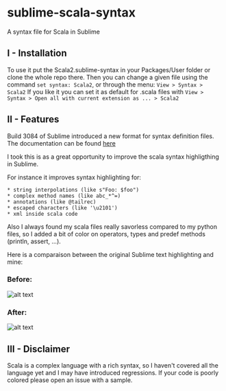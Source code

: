 # sublime-scala-syntax

A syntax file for Scala in Sublime

## I - Installation

To use it put the Scala2.sublime-syntax in your Packages/User folder or clone the whole repo there.
Then you can change a given file using the command `set syntax: Scala2`, or through the menu: `View > Syntax > Scala2`
If you like it you can set it as default for .scala files with `View > Syntax > Open all with current extension as ... > Scala2`

## II - Features

Build 3084 of Sublime introduced a new format for syntax definition files.
The documentation can be found [here](http://www.sublimetext.com/docs/3/syntax.html)

I took this is as a great opportunity to improve the scala syntax highligthing in Sublime.

For instance it improves syntax highlighting for:

    * string interpolations (like s"Foo: $foo")
    * complex method names (like abc_*^=)
    * annotations (like @tailrec)
    * escaped characters (like '\u2101')
    * xml inside scala code

Also I always found my scala files really savorless compared to my python files, so I added a bit of color on operators, types and predef methods (println, assert, ...).

Here is a comparaison between the original Sublime text highlighting and mine:
### Before:
![alt text][before]

[before]: https://raw.githubusercontent.com/gwenzek/scala-sublime-syntax/master/before.png "Logo Title Text 2"

### After:
![alt text][after]

[after]: https://raw.githubusercontent.com/gwenzek/scala-sublime-syntax/master/after.png "Logo Title Text 2"

## III - Disclaimer

Scala is a complex language with a rich syntax, so I haven't covered all the language yet and I may have introduced regressions.
If your code is poorly colored please open an issue with a sample.

